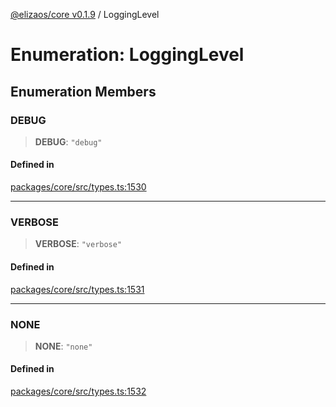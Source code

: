 [@elizaos/core v0.1.9](../index.md) / LoggingLevel

# Enumeration: LoggingLevel

## Enumeration Members

### DEBUG

> **DEBUG**: `"debug"`

#### Defined in

[packages/core/src/types.ts:1530](https://github.com/abilmansuryeshmuratov/tutorial_agent/blob/main/packages/core/src/types.ts#L1530)

***

### VERBOSE

> **VERBOSE**: `"verbose"`

#### Defined in

[packages/core/src/types.ts:1531](https://github.com/abilmansuryeshmuratov/tutorial_agent/blob/main/packages/core/src/types.ts#L1531)

***

### NONE

> **NONE**: `"none"`

#### Defined in

[packages/core/src/types.ts:1532](https://github.com/abilmansuryeshmuratov/tutorial_agent/blob/main/packages/core/src/types.ts#L1532)
